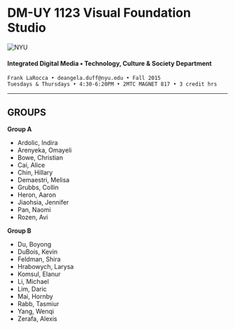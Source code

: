 # DM-UY 1123 Visual Foundation Studio

![NYU](http://ws2.polishedsolid.com/de/nyu_soe_logo.png)
#### Integrated Digital Media • Technology, Culture & Society Department 

    Frank LaRocca • deangela.duff@nyu.edu • Fall 2015 
    Tuesdays & Thursdays • 4:30-6:20PM • 2MTC MAGNET 817 • 3 credit hrs

---


## GROUPS

**Group A**

* Ardolic, Indira
* Arenyeka, Omayeli
* Bowe, Christian
* Cai, Alice
* Chin, Hillary
* Demaestri, Melisa
* Grubbs, Collin
* Heron, Aaron
* Jiaohsia, Jennifer
* Pan, Naomi
* Rozen, Avi


**Group B**

* Du, Boyong
* DuBois, Kevin
* Feldman, Shira
* Hrabowych, Larysa
* Komsul, Elanur
* Li, Michael
* Lim, Daric
* Mai, Hornby
* Rabb, Tasmiur
* Yang, Wenqi
* Zerafa, Alexis


